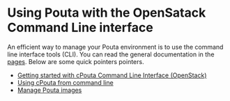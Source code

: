 # Using Pouta with the OpenSatack Command Line interface

An efficient way to manage your Pouta environment is to use the command line interface tools (CLI). You can read the general documentation in the [pages](https://research.csc.fi/pouta-client-usage). Below are some quick pointers pointers.

- [Getting started with cPouta Command Line Interface (OpenStack)](./cli_getting_started.md)
- [Using cPouta from command line](./cli_basic_commands.md)
- [Manage Pouta images](./cli_manage_images.md)
